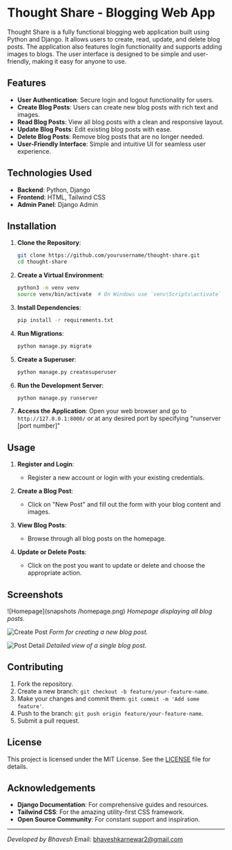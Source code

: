 # Thought Share - Blogging Web App

Thought Share is a fully functional blogging web application built using Python and Django. It allows users to create, read, update, and delete blog posts. The application also features login functionality and supports adding images to blogs. The user interface is designed to be simple and user-friendly, making it easy for anyone to use.

## Features

- **User Authentication**: Secure login and logout functionality for users.
- **Create Blog Posts**: Users can create new blog posts with rich text and images.
- **Read Blog Posts**: View all blog posts with a clean and responsive layout.
- **Update Blog Posts**: Edit existing blog posts with ease.
- **Delete Blog Posts**: Remove blog posts that are no longer needed.
- **User-Friendly Interface**: Simple and intuitive UI for seamless user experience.

## Technologies Used

- **Backend**: Python, Django
- **Frontend**: HTML, Tailwind CSS
- **Admin Panel**: Django Admin

## Installation

1. **Clone the Repository**:
    ```sh
    git clone https://github.com/yourusername/thought-share.git
    cd thought-share
    ```

2. **Create a Virtual Environment**:
    ```sh
    python3 -m venv venv
    source venv/bin/activate  # On Windows use `venv\Scripts\activate`
    ```

3. **Install Dependencies**:
    ```sh
    pip install -r requirements.txt
    ```

4. **Run Migrations**:
    ```sh
    python manage.py migrate
    ```

5. **Create a Superuser**:
    ```sh
    python manage.py createsuperuser
    ```

6. **Run the Development Server**:
    ```sh
    python manage.py runserver
    ```

7. **Access the Application**:
    Open your web browser and go to `http://127.0.0.1:8000/` or at any desired port by specifying "runserver [port number]"

## Usage

1. **Register and Login**:
    - Register a new account or login with your existing credentials.

2. **Create a Blog Post**:
    - Click on "New Post" and fill out the form with your blog content and images.

3. **View Blog Posts**:
    - Browse through all blog posts on the homepage.

4. **Update or Delete Posts**:
    - Click on the post you want to update or delete and choose the appropriate action.

## Screenshots

![Homepage](snapshots
/homepage.png)
*Homepage displaying all blog posts.*

![Create Post](screenshots/create-post.png)
*Form for creating a new blog post.*

![Post Detail](screenshots/post-detail.png)
*Detailed view of a single blog post.*

## Contributing

1. Fork the repository.
2. Create a new branch: `git checkout -b feature/your-feature-name`.
3. Make your changes and commit them: `git commit -m 'Add some feature'`.
4. Push to the branch: `git push origin feature/your-feature-name`.
5. Submit a pull request.

## License

This project is licensed under the MIT License. See the [LICENSE](LICENSE) file for details.

## Acknowledgements

- **Django Documentation**: For comprehensive guides and resources.
- **Tailwind CSS**: For the amazing utility-first CSS framework.
- **Open Source Community**: For constant support and inspiration.

---

*Developed by Bhavesh*
Email: bhaveshkarnewar2@gmail.com
